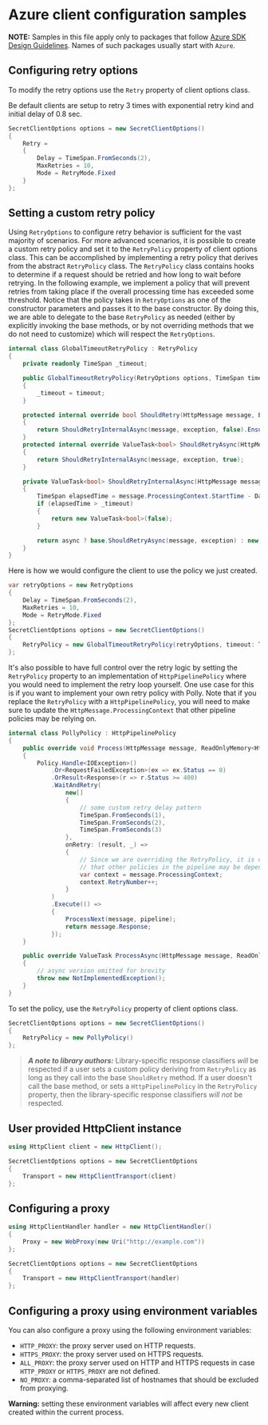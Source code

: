 # Azure client configuration samples

**NOTE:** Samples in this file apply only to packages that follow [Azure SDK Design Guidelines](https://azure.github.io/azure-sdk/dotnet_introduction.html). Names of such packages usually start with `Azure`.

## Configuring retry options

To modify the retry options use the `Retry` property of client options class.

Be default clients are setup to retry 3 times with exponential retry kind and initial delay of 0.8 sec.

```C# Snippet:RetryOptions
SecretClientOptions options = new SecretClientOptions()
{
    Retry =
    {
        Delay = TimeSpan.FromSeconds(2),
        MaxRetries = 10,
        Mode = RetryMode.Fixed
    }
};
```

## Setting a custom retry policy

Using `RetryOptions` to configure retry behavior is sufficient for the vast majority of scenarios. For more advanced scenarios, it is possible to create a custom retry policy and set it to the `RetryPolicy` property of client options class. This can be accomplished by implementing a retry policy that derives from the abstract `RetryPolicy` class. The `RetryPolicy` class contains hooks to determine if a request should be retried and how long to wait before retrying. In the following example, we implement a policy that will prevent retries from taking place if the overall processing time has exceeded some threshold. Notice that the policy takes in `RetryOptions` as one of the constructor parameters and passes it to the base constructor. By doing this, we are able to delegate to the base `RetryPolicy` as needed (either by explicitly invoking the base methods, or by not overriding methods that we do not need to customize) which will respect the `RetryOptions`.

```C# Snippet:GlobalTimeoutRetryPolicy
internal class GlobalTimeoutRetryPolicy : RetryPolicy
{
    private readonly TimeSpan _timeout;

    public GlobalTimeoutRetryPolicy(RetryOptions options, TimeSpan timeout) : base(options)
    {
        _timeout = timeout;
    }

    protected internal override bool ShouldRetry(HttpMessage message, Exception exception)
    {
        return ShouldRetryInternalAsync(message, exception, false).EnsureCompleted();
    }
    protected internal override ValueTask<bool> ShouldRetryAsync(HttpMessage message, Exception exception)
    {
        return ShouldRetryInternalAsync(message, exception, true);
    }

    private ValueTask<bool> ShouldRetryInternalAsync(HttpMessage message, Exception exception, bool async)
    {
        TimeSpan elapsedTime = message.ProcessingContext.StartTime - DateTimeOffset.UtcNow;
        if (elapsedTime > _timeout)
        {
            return new ValueTask<bool>(false);
        }

        return async ? base.ShouldRetryAsync(message, exception) : new ValueTask<bool>(base.ShouldRetry(message, exception));
    }
}
```

Here is how we would configure the client to use the policy we just created.

```C# Snippet:SetGlobalTimeoutRetryPolicy
var retryOptions = new RetryOptions
{
    Delay = TimeSpan.FromSeconds(2),
    MaxRetries = 10,
    Mode = RetryMode.Fixed
};
SecretClientOptions options = new SecretClientOptions()
{
    RetryPolicy = new GlobalTimeoutRetryPolicy(retryOptions, timeout: TimeSpan.FromSeconds(30))
};
```

It's also possible to have full control over the retry logic by setting the `RetryPolicy` property to an implementation of `HttpPipelinePolicy` where you would need to implement the retry loop yourself. One use case for this is if you want to implement your own retry policy with Polly. Note that if you replace the `RetryPolicy` with a `HttpPipelinePolicy`, you will need to make sure to update the `HttpMessage.ProcessingContext` that other pipeline policies may be relying on.

```C# Snippet:PollyPolicy
internal class PollyPolicy : HttpPipelinePolicy
{
    public override void Process(HttpMessage message, ReadOnlyMemory<HttpPipelinePolicy> pipeline)
    {
        Policy.Handle<IOException>()
            .Or<RequestFailedException>(ex => ex.Status == 0)
            .OrResult<Response>(r => r.Status >= 400)
            .WaitAndRetry(
                new[]
                {
                    // some custom retry delay pattern
                    TimeSpan.FromSeconds(1),
                    TimeSpan.FromSeconds(2),
                    TimeSpan.FromSeconds(3)
                },
                onRetry: (result, _) =>
                {
                    // Since we are overriding the RetryPolicy, it is our responsibility to increment the RetryNumber
                    // that other policies in the pipeline may be depending on.
                    var context = message.ProcessingContext;
                    context.RetryNumber++;
                }
            )
            .Execute(() =>
            {
                ProcessNext(message, pipeline);
                return message.Response;
            });
    }

    public override ValueTask ProcessAsync(HttpMessage message, ReadOnlyMemory<HttpPipelinePolicy> pipeline)
    {
        // async version omitted for brevity
        throw new NotImplementedException();
    }
}
```

To set the policy, use the `RetryPolicy` property of client options class.
```C# Snippet:SetPollyRetryPolicy
SecretClientOptions options = new SecretClientOptions()
{
    RetryPolicy = new PollyPolicy()
};
```

> **_A note to library authors:_**
Library-specific response classifiers _will_ be respected if a user sets a custom policy deriving from `RetryPolicy` as long as they call into the base `ShouldRetry` method. If a user doesn't call the base method, or sets a `HttpPipelinePolicy` in the `RetryPolicy` property, then the library-specific response classifiers _will not_ be respected. 

## User provided HttpClient instance

```C# Snippet:SettingHttpClient
using HttpClient client = new HttpClient();

SecretClientOptions options = new SecretClientOptions
{
    Transport = new HttpClientTransport(client)
};
```

## Configuring a proxy

```C# Snippet:HttpClientProxyConfiguration
using HttpClientHandler handler = new HttpClientHandler()
{
    Proxy = new WebProxy(new Uri("http://example.com"))
};

SecretClientOptions options = new SecretClientOptions
{
    Transport = new HttpClientTransport(handler)
};
```

## Configuring a proxy using environment variables

You can also configure a proxy using the following environment variables:

* `HTTP_PROXY`: the proxy server used on HTTP requests.
* `HTTPS_PROXY`: the proxy server used on HTTPS requests.
* `ALL_PROXY`: the proxy server used on HTTP and HTTPS requests in case `HTTP_PROXY` or `HTTPS_PROXY` are not defined.
* `NO_PROXY`: a comma-separated list of hostnames that should be excluded from proxying.

**Warning:** setting these environment variables will affect every new client created within the current process.
